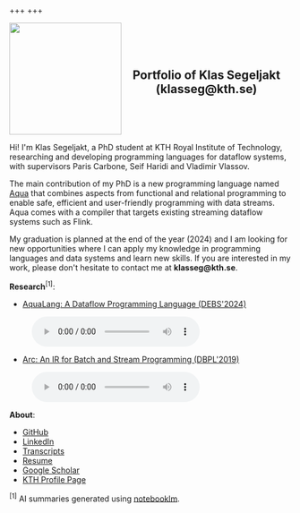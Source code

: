 +++
+++

<div style="display: flex; align-items: center; justify-content: space-between;">
  <img src="Photo.png" width="200">
  <h2 style="flex-grow: 1; text-align: center;">
    Portfolio of Klas Segeljakt (klasseg@kth.se)
  </h2>
</div>

Hi! I'm Klas Segeljakt, a PhD student at KTH Royal Institute of Technology, researching and developing programming languages for dataflow systems, with supervisors Paris Carbone, Seif Haridi and Vladimir Vlassov.

The main contribution of my PhD is a new programming language named [Aqua](https://aqua-language.github.io) that combines aspects from functional and relational programming to enable safe, efficient and user-friendly programming with data streams. Aqua comes with a compiler that targets existing streaming dataflow systems such as Flink.

My graduation is planned at the end of the year (2024) and I am looking for new opportunities where I can apply my knowledge in programming languages and data systems and learn new skills. If you are interested in my work, please don't hesitate to contact me at __klasseg@kth.se__.

__Research__<sup href="#footnote-1">[1]</sup>:

* [AquaLang: A Dataflow Programming Language (DEBS'2024)](https://dl.acm.org/doi/10.1145/3629104.3666030)

<figure>
  <audio controls src="AquaLang.wav"></audio>
</figure>

* [Arc: An IR for Batch and Stream Programming (DBPL'2019)](https://dl.acm.org/doi/10.1145/3315507.3330199)

<figure>
  <audio controls src="Arc.wav"></audio>
</figure>

__About__:
* [GitHub](https://github.com/segeljakt)
* [LinkedIn](https://linkedin.com/in/klas-segeljakt)
* [Transcripts](Transcripts.pdf)
* [Resume](Resume.pdf)
* [Google Scholar](https://scholar.google.com/citations?user=k4bVwsIAAAAJ&hl=en&oi=ao)
* [KTH Profile Page](https://www.kth.se/profile/klasseg)

 <sup id="footnote-1">[1]</sup> AI summaries generated using <a href="https://notebooklm.google.com/">notebooklm</a>.

